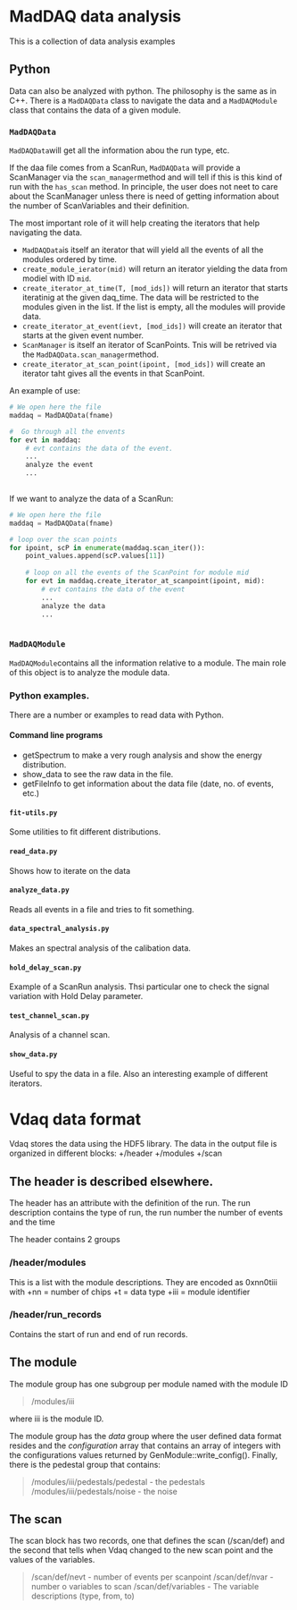# MadDAQ data analysis

This is a collection of data analysis examples

## Python
Data can also be analyzed with python. The philosophy is the same as in C++. There is a `MadDAQData` class to navigate the data and a `MadDAQModule` class that contains the data of a given module.

### `MadDAQData`
`MadDAQData`will get all the information abou the run type, etc.

If the daa file comes from a ScanRun, `MadDAQData` will provide a ScanManager via the `scan_manager`method and will tell if this is this kind of run with the `has_scan` method. In principle, the user does not neet to care about the ScanManager unless there is need of getting information about the number of ScanVariables and their definition.

The most important role of  it will help creating the iterators that help navigating the data. 

* `MadDAQData`is itself an iterator that will yield all the events of all the modules ordered by time.
* `create_module_ierator(mid)` will return an iterator yielding the data from modiel with ID `mid`.
* `create_iterator_at_time(T, [mod_ids])` will return an iterator that starts iteratinig at the given daq_time. The data will be restricted to the modules given in the list. If the list is empty, all the modules will provide data.
* `create_iterator_at_event(ievt, [mod_ids])` will create an iterator that starts at the given event number.
* `ScanManager` is itself an iterator of ScanPoints. Tnis will be retrived via the `MadDAQData.scan_manager`method.
* `create_iterator_at_scan_point(ipoint, [mod_ids])` will create an iterator taht gives all the events in that ScanPoint. 

An example of use:

````python
# We open here the file
maddaq = MadDAQData(fname)

#  Go through all the envents
for evt in maddaq:
	# evt contains the data of the event.
	...
	analyze the event
	...
	

````

If we want to analyze the data of a ScanRun:

````python
# We open here the file
maddaq = MadDAQData(fname)

# loop over the scan points
for ipoint, scP in enumerate(maddaq.scan_iter()):
	point_values.append(scP.values[11])
	
	# loop on all the events of the ScanPoint for module mid
	for evt in maddaq.create_iterator_at_scanpoint(ipoint, mid):
		# evt contains the data of the event
		...
		analyze the data
		...
    

````

### `MadDAQModule`
`MadDAQModule`contains all the information relative to a module. The main role of this object is to analyze the module data.

### Python examples.
There are a number or examples to read data with Python. 

#### Command line programs
- getSpectrum to make a very rough analysis and show the energy distribution.
- show_data to see the raw data in the file.
- getFileInfo to get information about the data file (date, no. of events, etc.)

#### `fit-utils.py`
Some utilities to fit different distributions.

#### `read_data.py`
Shows how to iterate on the data

#### `analyze_data.py`
Reads all events in a file and tries to fit something.

#### `data_spectral_analysis.py`
Makes an spectral analysis of the calibation data.

#### `hold_delay_scan.py`
Example of a ScanRun analysis. Thsi particular one to check the signal variation with Hold Delay parameter.

#### `test_channel_scan.py`
Analysis of a channel scan.

#### `show_data.py`
Useful to spy the data in a file. Also an interesting example of different iterators.


# Vdaq data format
Vdaq stores the data using the HDF5 library.
The data in the output file is organized in different blocks:
   +/header
   +/modules
   +/scan

## The header is described elsewhere.
The header has an attribute with the definition of the run. The run description contains the type of run, the run number the number of events and the time

The header contains 2 groups
### /header/modules
This is a list with the module descriptions. They are encoded as 0xnn0tiii with
   +nn = number of chips
   +t  = data type
   +iii = module identifier

### /header/run_records
Contains the start of run and end of run records.

## The module
The module group has one subgroup per module named with the module ID

   >
   > /modules/iii
   >

where iii is the module ID.

The module group has the _data_ group where the user defined data format resides and the _configuration_ array that contains an array of integers with the configurations values returned by GenModule::write_config(). Finally, there is the pedestal group that contains:

>
>    /modules/iii/pedestals/pedestal - the pedestals
>    /modules/iii/pedestals/noise    - the noise
>

## The scan
The scan block has two records, one that defines the scan (/scan/def) and the second that tells when Vdaq changed to the new scan point and the values of the variables.

>    /scan/def/nevt      - number of events per scanpoint
>    /scan/def/nvar      - number o variables to scan
>    /scan/def/variables - The variable descriptions (type, from, to)  
